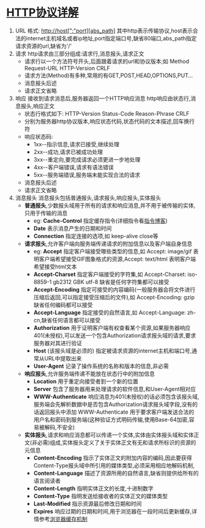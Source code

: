 # [HTTP协议详解](https://blog.csdn.net/gueter/article/details/1524447)

1. URL
   格式: <http://host[":"port][abs_path]>
   其中http表示传输协议,host表示合法的internet主机域名或者ip地址,port指定端口号,缺省80端口,abs_path指定请求资源的url,缺省为'/'
2. 请求
   http请求由三部分组成:请求行,消息报头,请求正文
   * 请求行以一个方法符号开头,后面跟着请求的url和协议版本;如 Method Request-URL HTTP-Version  CRLF
   * 请求方法(Method)有多种,常用的有GET,POST,HEAD,OPTIONS,PUT...
   * 消息报头后述
   * 请求正文省略
3. 响应
   接收到请求消息后,服务器返回一个HTTP响应消息
   http响应由状态行,消息报头,响应正文
   * 状态行格式如下: HTTP-Version Status-Code Reason-Phrase CRLF
   * 分别为服务器http协议版本,响应状态代码,状态代码的文本描述,回车换行符
   * 响应状态码:
       * 1xx--指示信息,请求已接受,继续处理
       * 2xx--成功,请求已被成功处理
       * 3xx--重定向,要完成请求必须更进一步地处理
       * 4xx--客户端错误,请求有语法错误
       * 5xx--服务端错误,服务端未能实现合法的请求
   * 消息报头后述
   * 请求正文省略
4. 消息报头
   消息报头包括普通报头,请求报头,响应报头,实体报头
   * **普通报头**,少数报头域用于所有的请求和响应消息,并不用于被传输的实体,只用于传输的消息
     * eg: **Cache-Control** 指定缓存指令(详细指令看[指令博客](http://www.baidu.com))
     * **Date** 表示消息产生的日期和时间
     * **Connection** 指定连接的选项,如 keep-alive close等
   * **请求报头**,允许客户端向服务端传递请求的附加信息以及客户端自身信息
     * eg: **Accept** 指定客户端接受哪些类型的信息,如 Accept: image/gif 表明客户端希望接受GIF图象格式的资源,Accept: text/html 表明客户端希望接受html文本
     * **Accept-Charset** 指定客户端接受的字符集,如 Accept-Charset: iso-8859-1 gb2312 GBK utf-8 缺省是任何字符集都可以接受
     * **Accept-Encoding** 指定可接受的内容编码(一般服务器会将文件进行压缩后返回,可以指定接受压缩后的文件),如 Accept-Encoding: gzip 缺省任何编码都可以接受
     * **Accept-Language** 指定接受的自然语言,如 Accept-Language: zh-cn,缺省任何语言都可以接受
     * **Authorization** 用于证明客户端有权查看某个资源,如果服务器响应401(未授权),可以发送一个包含Authorization请求报头域的请求,要求服务器对其进行验证
     * **Host** (该报头域是必须的) 指定被请求资源的internet主机和端口号,通常从URL中提取出来
     * **User-Agent** 记录了操作系统的名称和版本的信息,非必需
   * **响应报头**,允许服务端传递不能放在状态行中的附加信息
     * **Location** 用于重定向接受者到一个新的位置
     * **Server** 包含了服务器用来处理请求的软件信息,和User-Agent相对应
     * **WWW-Authenticate** 响应消息为401(未授权)的话必须包含该报头域,服务端会先解析数据中是否包含Authorization请求报头域字段,没有的话返回报头中添加 WWW-Authenticate 用于要求客户端发送合法的用户名和密码到服务端(这种验证方式明码传输,使用Base-64加密,容易被解码,不安全)
   * **实体报头**,请求和响应消息都可以传递一个实体,实体由实体报头域和实体正文(非必需)组成,实体报头定义了关于实体正文有无和请求所标识的资源的元信息
     * **Content-Encoding** 指示了实体正文的附加内容的编码,因此要获得Content-Type报头域中所引用的媒体类型,必须采用相应地解码机制,
     * **Content-Language** 描述了资源所用的自然语言,缺省则提供给所有的语言阅读者
     * **Content-Length** 指明实体正文的长度,十进制数字
     * **Content-Type** 指明发送给接收者的实体正文的媒体类型
     * **Last-Modified** 指示资源最后修改日期和时间
     * **Expires** 响应过期的日期和时间,用于浏览器在一段时间后更新缓存,详情参考[浏览器缓存机制](http://www.baidu.com)